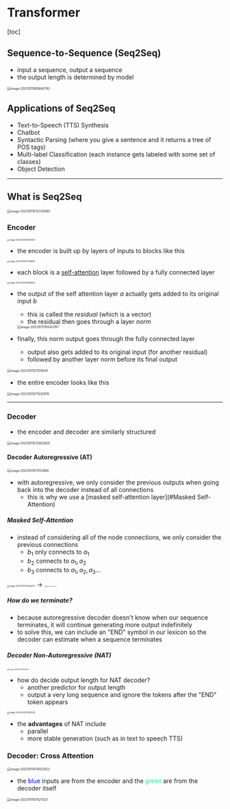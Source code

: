# Transformer

[toc]

## Sequence-to-Sequence (Seq2Seq)

- input a sequence, output a sequence
- the output length is determined by model

<img src="images/image-20231011065640792.png" alt="image-20231011065640792" style="zoom:50%;" />

## Applications of Seq2Seq

- Text-to-Speech (TTS) Synthesis 
- Chatbot
- Syntactic Parsing (where you give a sentence and it returns a tree of POS tags)
- Multi-label Classification (each instance gets labeled with some set of classes)
- Object Detection

---

## What is Seq2Seq

<img src="images/image-20231011070333060.png" alt="image-20231011070333060" style="zoom:50%;" />

### Encoder

<img src="images/image-20231011070402007.png" alt="image-20231011070402007" style="zoom:33%;" />

- the encoder is built up by layers of inputs to blocks like this

<img src="images/image-20231011070728818.png" alt="image-20231011070728818" style="zoom:33%;" />

- each block is a [self-attention](6-Self-Attention.md) layer followed by a fully connected layer

<img src="images/image-20231011070859567.png" alt="image-20231011070859567" style="zoom:33%;" />

- the output of the self attention layer $a$ actually gets added to its original input $b$
  - this is called the *residual* (which is a vector)
  - the residual then goes through a layer *norm*
  
  <img src="images/image-20231011110043767.png" alt="image-20231011110043767" style="zoom:50%;" />

- finally, this norm output goes through the fully connected layer 
  - output also gets added to its original input (for another residual)
  - followed by another layer norm before its final output

<img src="images/image-20231011071219541.png" alt="image-20231011071219541" style="zoom:50%;" />

- the entire encoder looks like this

<img src="images/image-20231011071332976.png" alt="image-20231011071332976" style="zoom:50%;" />

---

### Decoder

- the encoder and decoder are similarly structured

<img src="images/image-20231011072402820.png" alt="image-20231011072402820" style="zoom:50%;" />

#### Decoder Autoregressive (AT)

<img src="images/image-20231011073112969.png" alt="image-20231011073112969" style="zoom:50%;" />

- with autoregressive, we only consider the previous outputs when going back into the decoder instead of all connections
  - this is why we use a [masked self-attention layer](#Masked Self-Attention)

##### Masked Self-Attention

- instead of considering all of the node connections, we only consider the previous connections
  - $b_1$ only connects to $a_1$
  - $b_2$ connects to $a_1,a_2$
  - $b_3$ connects to $a_1,a_2,a_3$...

<img src="images/image-20231011072646977.png" alt="image-20231011072646977" style="zoom:33%;" /> → <img src="images/image-20231011072710737.png" alt="image-20231011072710737" style="zoom:15%;" /> 

##### How do we terminate?

- because autoregressive decoder doesn't know when our sequence terminates, it will continue generating more output indefinitely 
- to solve this, we can include an "END" symbol in our lexicon so the decoder can estimate when a sequence terminates

##### Decoder Non-Autoregressive (NAT)

<img src="images/image-20231011073623528.png" alt="image-20231011073623528" style="zoom:25%;" />

- how do decide output length for NAT decoder?
  - another predictor for output length
  - output a very long sequence and ignore the tokens after the "END" token appears

<img src="images/image-20231011073907439.png" alt="image-20231011073907439" style="zoom:33%;" />

- the **advantages** of NAT include
  - parallel
  - more stable generation (such as in text to speech TTS)

### Decoder: Cross Attention

<img src="images/image-20231011074022922.png" alt="image-20231011074022922" style="zoom:50%;" />

- the <span style="color:blue">blue</span> inputs are from the encoder and the <span style="color:MediumSpringGreen">green</span> are from the decoder itself

<img src="images/image-20231011074211321.png" alt="image-20231011074211321" style="zoom:50%;" />
